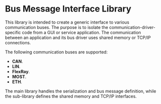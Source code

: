 # Bus Message Interface Library

This library is intended to create a generic interface to various communication buses.
The purpose is to isolate the communication-driver-specific code from a GUI or service application.
The communication between an application and its bus driver uses shared memory or TCP/IP connections.

The following communication buses are supported:
- **CAN**.
- **LIN**.
- **FlexRay**.
- **MOST**.
- **ETH**.

The main library handles the serialization and bus message definition, while the sub-library
defines the shared memory and TCP/IP interfaces.